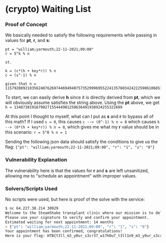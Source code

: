 # (crypto) Waiting List

### Proof of Concept

We basically needed to satisfy the following requirements while passing in values
for **pt**, **r**, and **s**:

```
pt = "william;yarmouth;22-11-2021;09:00"
r = 5^k % n

st.

k = (c*(h + key*r)) % n
c = (s^-1) % n

given that n = 115792089210356248762697446949407573529996955224135760342422259061068512044369
```

To start, we can easily derive **h** since it is directly derived from **pt**,
which we will obviously assume satisfies the string above. Using the **pt** above,
we get `h = 1348738191679027155444901250636491938924255322699`

At this point I thought to myself, what can I put as **s** and **r** to bypass all
of this math? If I used `s = 0`, this causes `c --> (0^-1) % n = 0` which causes
`k --> (0*(h + key*r)) % n = 0`, which gives me what my **r** value should be in
this scenario: `r = 5^0 % n = 1`  

Sending the following json data should satisfy the conditions to give us the flag:
`{"pt": "william;yarmouth;22-11-2021;09:00", "r": "1", "s": "0"}`

### Vulnerability Explanation

The vulnerability here is that the values for **r** and **s** are left unsanitized,
allowing me to "schedule an appointment" with improper values.

### Solvers/Scripts Used
No scripts were used, but here is proof of the solve with the service:

```sh
$ nc 64.227.38.214 30929
Welcome to the SteamShake transplant clinic where our mission is to deliver the most vintage and high tech arms worldwide.
Please use your signature to verify and confirm your appointment.
Estimated waiting for next appointment: 14 months
> {"pt": "william;yarmouth;22-11-2021;09:00", "r": "1", "s": "0"}
Your appointment has been confirmed, congratulations!
Here is your flag: HTB{t3ll_m3_y0ur_s3cr37_w17h0u7_t3ll1n9_m3_y0ur_s3cr37_15bf7w}
```
